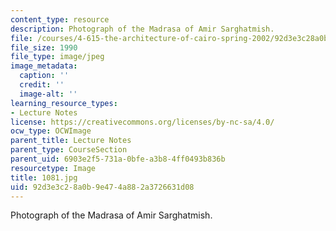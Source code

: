 ```yaml
---
content_type: resource
description: Photograph of the Madrasa of Amir Sarghatmish.
file: /courses/4-615-the-architecture-of-cairo-spring-2002/92d3e3c28a0b9e474a882a3726631d08_1081.jpg
file_size: 1990
file_type: image/jpeg
image_metadata:
  caption: ''
  credit: ''
  image-alt: ''
learning_resource_types:
- Lecture Notes
license: https://creativecommons.org/licenses/by-nc-sa/4.0/
ocw_type: OCWImage
parent_title: Lecture Notes
parent_type: CourseSection
parent_uid: 6903e2f5-731a-0bfe-a3b8-4ff0493b836b
resourcetype: Image
title: 1081.jpg
uid: 92d3e3c2-8a0b-9e47-4a88-2a3726631d08
---
```

Photograph of the Madrasa of Amir Sarghatmish.